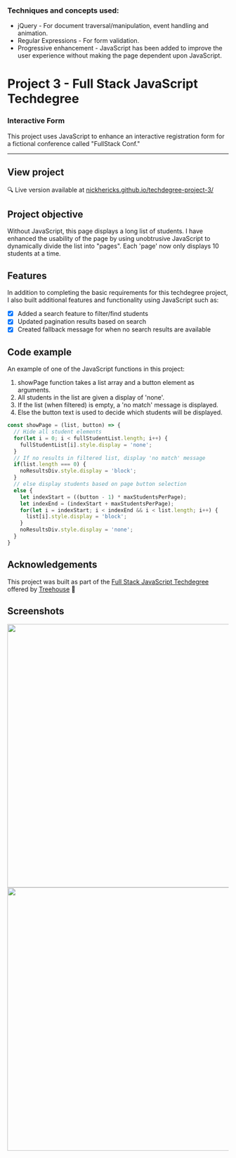 



### Techniques and concepts used:
- jQuery - For  document traversal/manipulation, event handling and animation.
- Regular Expressions - For form validation.
- Progressive enhancement - JavaScript has been added to improve the user experience without making the page dependent upon JavaScript.






# Project 3 - Full Stack JavaScript Techdegree

### Interactive Form
This project uses JavaScript to enhance an interactive registration form for a fictional conference called "FullStack Conf."

***

## View project
:mag: Live version available at [nickhericks.github.io/techdegree-project-3/](https://nickhericks.github.io/techdegree-project-3/)

## Project objective
Without JavaScript, this page displays a long list of students. I have enhanced the usability of the page by using unobtrusive JavaScript to dynamically divide the list into "pages". Each 'page' now only displays 10 students at a time.

## Features
In addition to completing the basic requirements for this techdegree project, I also built additional features and functionality using JavaScript such as:

- [x] Added a search feature to filter/find students
- [x] Updated pagination results based on search
- [x] Created fallback message for when no search results are available

## Code example
An example of one of the JavaScript functions in this project:
1. showPage function takes a list array and a button element as arguments.
2. All students in the list are given a display of 'none'.
3. If the list (when filtered) is empty, a 'no match' message is displayed.
4. Else the button text is used to decide which students will be displayed.

```javascript
const showPage = (list, button) => {
  // Hide all student elements
  for(let i = 0; i < fullStudentList.length; i++) {
    fullStudentList[i].style.display = 'none';
  }
  // If no results in filtered list, display 'no match' message
  if(list.length === 0) {
    noResultsDiv.style.display = 'block';
  }
  // else display students based on page button selection
  else {
    let indexStart = ((button - 1) * maxStudentsPerPage);
    let indexEnd = (indexStart + maxStudentsPerPage);
    for(let i = indexStart; i < indexEnd && i < list.length; i++) {
      list[i].style.display = 'block';
    }
    noResultsDiv.style.display = 'none';
  }
}
```

## Acknowledgements
This project was built as part of the [Full Stack JavaScript Techdegree](https://join.teamtreehouse.com/techdegree/) offered by [Treehouse](https://teamtreehouse.com) :raised_hands:

## Screenshots
<img src="https://res.cloudinary.com/dtqevfsxh/image/upload/v1550218337/portfolio/interactive-form-1.png" height="600px" padding-right="200px"><img src="https://res.cloudinary.com/dtqevfsxh/image/upload/v1550218338/portfolio/interactive-firm-2.png" height="600px">
